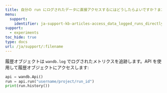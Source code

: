 ```yaml
---
title: 自分の run にログされたデータに直接アクセスするにはどうしたらよいですか？また、プログラム経由でのアクセス方法は？
menu:
  support:
    identifier: ja-support-kb-articles-access_data_logged_runs_directly_programmatically
support:
  - experiments
toc_hide: true
type: docs
url: /ja/support/:filename
---
```

履歴オブジェクトは `wandb.log` でログされたメトリクスを追跡します。API を使用して履歴オブジェクトにアクセスします:

```python
api = wandb.Api()
run = api.run("username/project/run_id")
print(run.history())
```